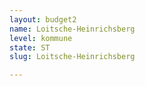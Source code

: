 ```yaml
---
layout: budget2
name: Loitsche-Heinrichsberg
level: kommune
state: ST
slug: Loitsche-Heinrichsberg

---
```



